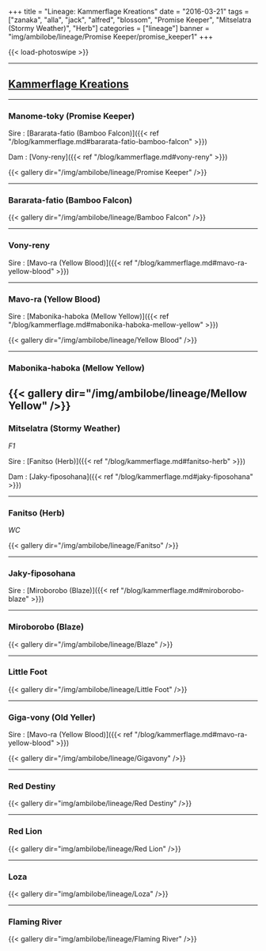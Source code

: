 +++
title = "Lineage: Kammerflage Kreations"
date = "2016-03-21"
tags = ["zanaka", "alla", "jack", "alfred", "blossom", "Promise Keeper", "Mitselatra (Stormy Weather)", 
"Herb"]
categories = ["lineage"]
banner = "img/ambilobe/lineage/Promise Keeper/promise_keeper1"
+++

{{< load-photoswipe >}}

---
## [Kammerflage Kreations](https://chameleonsonly.com/)
---
### Manome-toky (Promise Keeper)

Sire
: [Bararata-fatio (Bamboo Falcon)]({{< ref "/blog/kammerflage.md#bararata-fatio-bamboo-falcon" >}})

Dam
: [Vony-reny]({{< ref "/blog/kammerflage.md#vony-reny" >}})

{{< gallery dir="/img/ambilobe/lineage/Promise Keeper" />}}

---

### Bararata-fatio (Bamboo Falcon)

{{< gallery dir="/img/ambilobe/lineage/Bamboo Falcon" />}}

---

### Vony-reny

Sire
: [Mavo-ra (Yellow Blood)]({{< ref "/blog/kammerflage.md#mavo-ra-yellow-blood" >}})

---

### Mavo-ra (Yellow Blood)

Sire
: [Mabonika-haboka (Mellow Yellow)]({{< ref "/blog/kammerflage.md#mabonika-haboka-mellow-yellow" >}})

{{< gallery dir="/img/ambilobe/lineage/Yellow Blood" />}}

---

### Mabonika-haboka (Mellow Yellow)

{{< gallery dir="/img/ambilobe/lineage/Mellow Yellow" />}}
---

### Mitselatra (Stormy Weather)
*F1*

Sire
: [Fanitso (Herb)]({{< ref "/blog/kammerflage.md#fanitso-herb" >}})

Dam
: [Jaky-fiposohana]({{< ref "/blog/kammerflage.md#jaky-fiposohana" >}})

---

### Fanitso (Herb)
*WC*

{{< gallery dir="/img/ambilobe/lineage/Fanitso" />}}

---

### Jaky-fiposohana

Sire
: [Miroborobo (Blaze)]({{< ref "/blog/kammerflage.md#miroborobo-blaze" >}})

---

### Miroborobo (Blaze)

{{< gallery dir="/img/ambilobe/lineage/Blaze" />}}

---

### Little Foot

{{< gallery dir="/img/ambilobe/lineage/Little Foot" />}}

---

### Giga-vony (Old Yeller)

Sire
: [Mavo-ra (Yellow Blood)]({{< ref "/blog/kammerflage.md#mavo-ra-yellow-blood" >}})

{{< gallery dir="/img/ambilobe/lineage/Gigavony" />}}

---

### Red Destiny

{{< gallery dir="img/ambilobe/lineage/Red Destiny" />}}

---

### Red Lion

{{< gallery dir="img/ambilobe/lineage/Red Lion" />}}

---

### Loza

{{< gallery dir="img/ambilobe/lineage/Loza" />}}

---

### Flaming River

{{< gallery dir="img/ambilobe/lineage/Flaming River" />}}